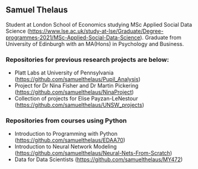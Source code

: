 ## Samuel Thelaus

Student at London School of Economics studying MSc Applied Social Data Science (https://www.lse.ac.uk/study-at-lse/Graduate/Degree-programmes-2021/MSc-Applied-Social-Data-Science). Graduate from University of Edinburgh with an MA(Hons) in Psychology and Business. 

### Repositories for previous research projects are below:

- Platt Labs at University of Pennsylvania (https://github.com/samuelthelaus/Pupil_Analysis)
- Project for Dr Nina Fisher and Dr Martin Pickering (https://github.com/samuelthelaus/NinaProject)
- Collection of projects for Elise Payzan-LeNestour (https://github.com/samuelthelaus/UNSW_projects)

### Repositories from courses using Python

- Introduction to Programming with Python (https://github.com/samuelthelaus/EDAA70)
- Introduction to Neural Network Modeling (https://github.com/samuelthelaus/Neural-Nets-From-Scratch)
- Data for Data Scientists (https://github.com/samuelthelaus/MY472)
